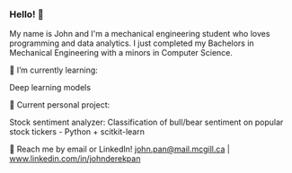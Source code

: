 ### Hello! 👋

My name is John and I'm a mechanical engineering student who loves programming and data analytics. I just completed my Bachelors in Mechanical Engineering with a minors in Computer Science.

🌱 I’m currently learning:

Deep learning models

🔭 Current personal project:

Stock sentiment analyzer: Classification of bull/bear sentiment on popular stock tickers - Python + scitkit-learn

💬 Reach me by email or LinkedIn! john.pan@mail.mcgill.ca | www.linkedin.com/in/johnderekpan

